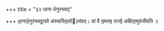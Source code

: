 +++
title = "३२ धाना धेनुरभवद्"

+++
धा॒नाधे॒नुर॑भवद्व॒त्सो अ॑स्यास्ति॒लोऽभ॑वत्। तां वै य॒मस्य॒ राज्ये॒ अक्षि॑ता॒मुप॑जीवति ॥